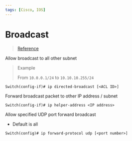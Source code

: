 ```yaml
---
tags: [Cisco, IOS]
---
```


# Broadcast

> [Reference](https://www.cisco.com/c/en/us/td/docs/ios-xml/ios/ipapp/command/iap-cr-book/iap-i1.html)

Allow broadcast to all other subnet

> Example
>
> From `10.0.0.1/24` to `10.10.10.255/24`

```
Switch(config-if)# ip directed-broadcast [<ACL ID>]
```

Forward broadcast packet to other IP address / subnet

```
Switch(config-if)# ip helper-address <IP address>
```

Allow specified UDP port forward broadcast

- Default is all

```
Switch(config)# ip forward-protocol udp [<port number>]
```
